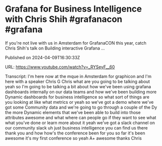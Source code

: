 # Grafana for Business Intelligence with Chris Shih #grafanacon #grafana

If you're not live with us in Amsterdam for GrafanaCON this year, catch Chris Shih's talk on Building interactive Grafana ...

Published on 2024-04-09T16:30:33Z

URL: https://www.youtube.com/watch?v=_RYSeyF__60

Transcript: I'm here now at the mque in Amsterdam for graphicon and I'm here with a speaker Chris G Chris what are you going to be talking about yeah so I'm going to be talking a bit about how we've been using grafana dashboards internally on our data teams and how we've been building more Dynamic dashboards for business intelligence so what sort of things are you looking at like what metrics or yeah so we've got a demo where we've got some Community data and we're going to go through a couple of the Dy the more Dynamic elements that we've been able to build into those attributes awesome and what where can people go if they want to see what what you've done or learn more about it yeah we've got a slack channel on our community slack uh just business intelligence you can find us there thank you and how how's the conference been for you so far it's been awesome it's my first conference so yeah A+ awesome thanks Chris

